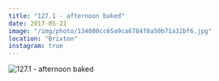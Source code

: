```yaml
---
title: "127.1 - afternoon baked"
date: 2017-05-21
image: "/img/photo/134080cc65a9ca6784f8a50b71a32bf6.jpg"
location: "Brixton"
instagram: true
---
```


![127.1 - afternoon baked](/img/photo/134080cc65a9ca6784f8a50b71a32bf6.jpg)
